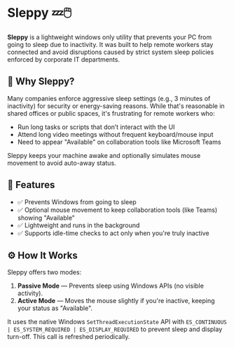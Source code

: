 # Sleppy 💤🖱️

**Sleppy** is a lightweight windows only utility that prevents your PC from going to sleep due to inactivity. It was built to help remote workers stay connected and avoid disruptions caused by strict system sleep policies enforced by corporate IT departments.

## 🧠 Why Sleppy?

Many companies enforce aggressive sleep settings (e.g., 3 minutes of inactivity) for security or energy-saving reasons. While that's reasonable in shared offices or public spaces, it's frustrating for remote workers who:

- Run long tasks or scripts that don’t interact with the UI
- Attend long video meetings without frequent keyboard/mouse input
- Need to appear "Available" on collaboration tools like Microsoft Teams

Sleppy keeps your machine awake and optionally simulates mouse movement to avoid auto-away status.

## 🚀 Features

- ✅ Prevents Windows from going to sleep
- ✅ Optional mouse movement to keep collaboration tools (like Teams) showing "Available"
- ✅ Lightweight and runs in the background
- ✅ Supports idle-time checks to act only when you're truly inactive

## ⚙️ How It Works

Sleppy offers two modes:

1. **Passive Mode** — Prevents sleep using Windows APIs (no visible activity).
2. **Active Mode** — Moves the mouse slightly if you're inactive, keeping your status as "Available".

It uses the native Windows `SetThreadExecutionState` API with `ES_CONTINUOUS | ES_SYSTEM_REQUIRED | ES_DISPLAY_REQUIRED` to prevent sleep and display turn-off. This call is refreshed periodically.
